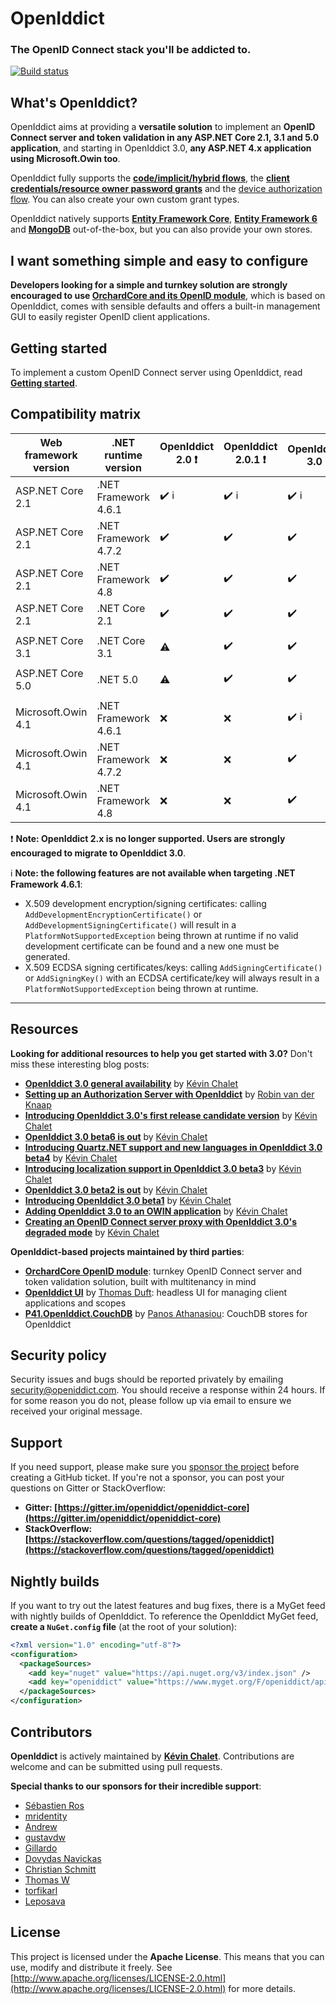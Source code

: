 ﻿# OpenIddict

### The OpenID Connect stack you'll be addicted to.

[![Build status](https://github.com/openiddict/openiddict-core/workflows/build/badge.svg?branch=dev&event=push)](https://github.com/openiddict/openiddict-core/actions?query=workflow%3Abuild+branch%3Adev+event%3Apush)

## What's OpenIddict?

OpenIddict aims at providing a **versatile solution** to implement an **OpenID Connect server and token validation in any ASP.NET Core 2.1, 3.1 and 5.0 application**,
and starting in OpenIddict 3.0, **any ASP.NET 4.x application using Microsoft.Owin too**.

OpenIddict fully supports the **[code/implicit/hybrid flows](http://openid.net/specs/openid-connect-core-1_0.html)**, the **[client credentials/resource owner password grants](https://tools.ietf.org/html/rfc6749)** and the [device authorization flow](https://tools.ietf.org/html/rfc8628). You can also create your own custom grant types.

OpenIddict natively supports **[Entity Framework Core](https://www.nuget.org/packages/OpenIddict.EntityFrameworkCore)**, **[Entity Framework 6](https://www.nuget.org/packages/OpenIddict.EntityFramework)** and **[MongoDB](https://www.nuget.org/packages/OpenIddict.MongoDb)** out-of-the-box, but you can also provide your own stores.

## I want something simple and easy to configure

**Developers looking for a simple and turnkey solution are strongly encouraged to use [OrchardCore and its OpenID module](https://docs.orchardcore.net/en/dev/docs/reference/modules/OpenId/)**,
which is based on OpenIddict, comes with sensible defaults and offers a built-in management GUI to easily register OpenID client applications.

## Getting started

To implement a custom OpenID Connect server using OpenIddict, read **[Getting started](https://documentation.openiddict.com/guide/getting-started.html)**.

## Compatibility matrix

| Web framework version | .NET runtime version | OpenIddict 2.0 :exclamation:            | OpenIddict 2.0.1 :exclamation:          | OpenIddict 3.0                          |
|-----------------------|----------------------|-----------------------------------------|-----------------------------------------|-----------------------------------------|
| ASP.NET Core 2.1      | .NET Framework 4.6.1 | :heavy_check_mark: :information_source: | :heavy_check_mark: :information_source: | :heavy_check_mark: :information_source: |
| ASP.NET Core 2.1      | .NET Framework 4.7.2 | :heavy_check_mark:                      | :heavy_check_mark:                      | :heavy_check_mark:                      |
| ASP.NET Core 2.1      | .NET Framework 4.8   | :heavy_check_mark:                      | :heavy_check_mark:                      | :heavy_check_mark:                      |
| ASP.NET Core 2.1      | .NET Core 2.1        | :heavy_check_mark:                      | :heavy_check_mark:                      | :heavy_check_mark:                      |
|                       |                      |                                         |                                         |                                         |
| ASP.NET Core 3.1      | .NET Core 3.1        | :warning:                               | :heavy_check_mark:                      | :heavy_check_mark:                      |
|                       |                      |                                         |                                         |                                         |
| ASP.NET Core 5.0      | .NET 5.0             | :warning:                               | :heavy_check_mark:                      | :heavy_check_mark:                      |
|                       |                      |                                         |                                         |                                         |
| Microsoft.Owin 4.1    | .NET Framework 4.6.1 | :x:                                     | :x:                                     | :heavy_check_mark: :information_source: |
| Microsoft.Owin 4.1    | .NET Framework 4.7.2 | :x:                                     | :x:                                     | :heavy_check_mark:                      |
| Microsoft.Owin 4.1    | .NET Framework 4.8   | :x:                                     | :x:                                     | :heavy_check_mark:                      |

:exclamation: **Note: OpenIddict 2.x is no longer supported. Users are strongly encouraged to migrate to OpenIddict 3.0**.

:information_source: **Note: the following features are not available when targeting .NET Framework 4.6.1**:
 - X.509 development encryption/signing certificates: calling `AddDevelopmentEncryptionCertificate()` or `AddDevelopmentSigningCertificate()`
will result in a `PlatformNotSupportedException` being thrown at runtime if no valid development certificate can be found and a new one must be generated.
 - X.509 ECDSA signing certificates/keys: calling `AddSigningCertificate()` or `AddSigningKey()`
with an ECDSA certificate/key will always result in a `PlatformNotSupportedException` being thrown at runtime.

--------------

## Resources

**Looking for additional resources to help you get started with 3.0?** Don't miss these interesting blog posts:

- **[OpenIddict 3.0 general availability](https://kevinchalet.com/2020/12/23/openiddict-3-0-general-availability/)** by [Kévin Chalet](https://github.com/kevinchalet)
- **[Setting up an Authorization Server with OpenIddict](https://dev.to/robinvanderknaap/setting-up-an-authorization-server-with-openiddict-part-i-introduction-4jid)** by [Robin van der Knaap](https://dev.to/robinvanderknaap)
- **[Introducing OpenIddict 3.0's first release candidate version](https://kevinchalet.com/2020/11/17/introducing-openiddict-3-0-s-first-release-candidate-version/)** by [Kévin Chalet](https://github.com/kevinchalet)
- **[OpenIddict 3.0 beta6 is out](https://kevinchalet.com/2020/10/27/openiddict-3-0-beta6-is-out/)** by [Kévin Chalet](https://github.com/kevinchalet)
- **[Introducing Quartz.NET support and new languages in OpenIddict 3.0 beta4](https://kevinchalet.com/2020/10/02/introducing-quartz-net-support-and-new-languages-in-openiddict-3-0-beta4/)** by [Kévin Chalet](https://github.com/kevinchalet)
- **[Introducing localization support in OpenIddict 3.0 beta3](https://kevinchalet.com/2020/08/03/introducing-localization-support-in-openiddict-3-0-beta3/)** by [Kévin Chalet](https://github.com/kevinchalet)
- **[OpenIddict 3.0 beta2 is out](https://kevinchalet.com/2020/07/08/openiddict-3-0-beta2-is-out/)** by [Kévin Chalet](https://github.com/kevinchalet)
- **[Introducing OpenIddict 3.0 beta1](https://kevinchalet.com/2020/06/11/introducing-openiddict-3-0-beta1/)** by [Kévin Chalet](https://github.com/kevinchalet)
- **[Adding OpenIddict 3.0 to an OWIN application](https://kevinchalet.com/2020/03/03/adding-openiddict-3-0-to-an-owin-application/)** by [Kévin Chalet](https://github.com/kevinchalet)
- **[Creating an OpenID Connect server proxy with OpenIddict 3.0's degraded mode](https://kevinchalet.com/2020/02/18/creating-an-openid-connect-server-proxy-with-openiddict-3-0-s-degraded-mode/)** by [Kévin Chalet](https://github.com/kevinchalet)

**OpenIddict-based projects maintained by third parties**:

- **[OrchardCore OpenID module](https://github.com/OrchardCMS/OrchardCore)**: turnkey OpenID Connect server and token validation solution, built with multitenancy in mind
- **[OpenIddict UI](https://github.com/thomasduft/openiddict-ui)** by [Thomas Duft](https://github.com/thomasduft): headless UI for managing client applications and scopes
- **[P41.OpenIddict.CouchDB](https://github.com/panoukos41/couchdb-openiddict)** by [Panos Athanasiou](https://github.com/panoukos41): CouchDB stores for OpenIddict

## Security policy

Security issues and bugs should be reported privately by emailing security@openiddict.com.
You should receive a response within 24 hours. If for some reason you do not, please follow up via email to ensure we received your original message.

## Support

If you need support, please make sure you [sponsor the project](https://github.com/sponsors/kevinchalet) before creating a GitHub ticket.
If you're not a sponsor, you can post your questions on Gitter or StackOverflow:

- **Gitter: [https://gitter.im/openiddict/openiddict-core](https://gitter.im/openiddict/openiddict-core)**
- **StackOverflow: [https://stackoverflow.com/questions/tagged/openiddict](https://stackoverflow.com/questions/tagged/openiddict)**

## Nightly builds

If you want to try out the latest features and bug fixes, there is a MyGet feed with nightly builds of OpenIddict.
To reference the OpenIddict MyGet feed, **create a `NuGet.config` file** (at the root of your solution):

```xml
<?xml version="1.0" encoding="utf-8"?>
<configuration>
  <packageSources>
    <add key="nuget" value="https://api.nuget.org/v3/index.json" />
    <add key="openiddict" value="https://www.myget.org/F/openiddict/api/v3/index.json" />
  </packageSources>
</configuration>
```

## Contributors

**OpenIddict** is actively maintained by **[Kévin Chalet](https://github.com/kevinchalet)**. Contributions are welcome and can be submitted using pull requests.

**Special thanks to our sponsors for their incredible support**:

- [Sébastien Ros](https://github.com/sebastienros)
- [mridentity](https://github.com/mridentity)
- [Andrew](https://github.com/GDreyV)
- [gustavdw](https://github.com/gustavdw)
- [Gillardo](https://github.com/Gillardo)
- [Dovydas Navickas](https://github.com/DovydasNavickas)
- [Christian Schmitt](https://github.com/schmitch)
- [Thomas W](https://github.com/ThreeScreenStudios)
- [torfikarl](https://github.com/torfikarl)
- [Leposava](https://github.com/CyberSquirrelSlo)

## License

This project is licensed under the **Apache License**. This means that you can use, modify and distribute it freely. See [http://www.apache.org/licenses/LICENSE-2.0.html](http://www.apache.org/licenses/LICENSE-2.0.html) for more details.
